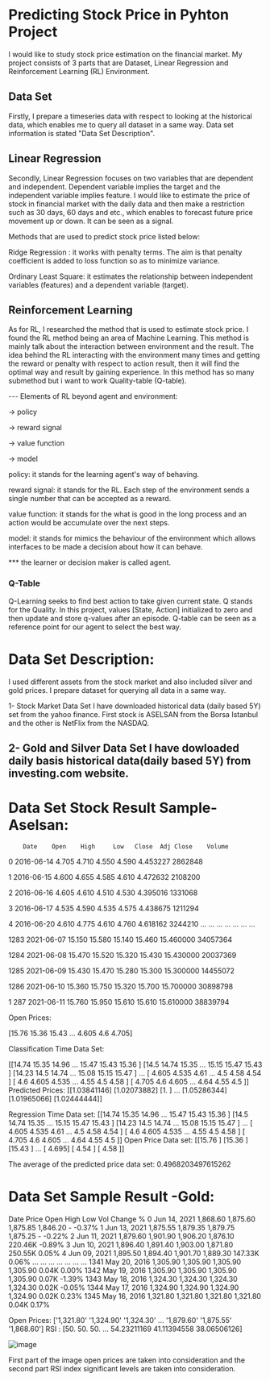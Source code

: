 # Predicting Stock Price in Pyhton Project

I would like to study stock price estimation on the financial market. My project consists of 3 parts that are Dataset, Linear Regression and Reinforcement Learning (RL) Environment.
## Data Set
Firstly, I prepare a timeseries data with respect to looking at the historical data, which enables me to query all dataset in a same way. Data set information is stated "Data Set Description". 

## Linear Regression 
Secondly, Linear Regression focuses on two variables that are dependent and independent. Dependent variable implies the target and the independent variable implies feature. I would like to estimate the price of stock in financial market with the daily data and then make a restriction such as 30 days, 60 days and etc., which enables to forecast future price movement up or down. It can be seen as a signal. 

Methods that are used to predict stock price listed below:

 Ridge Regression : it works with penalty terms. The aim is that penalty coefficient is added to loss function so as to minimize variance.
  
 Ordinary Least Square: it estimates the relationship between independent variables (features) and a dependent variable (target).

 ## Reinforcement Learning
 
As for RL, I researched the method that is used to estimate stock price. I found  the RL  method being an area of Machine Learning. This method is mainly talk about the interaction between environment and the result. The idea behind the RL interacting with the environment many times and getting the reward or penalty with respect to action result, then it will find the optimal way and result by gaining experience. In this method has so many submethod but i want to work Quality-table (Q-table).

--- Elements of RL beyond agent and environment:
  
   -> policy
   
   -> reward signal
   
   -> value function
   
   -> model
  
  
  policy: it stands for the learning agent's way of behaving.
  
  reward signal: it stands for the RL. Each step of the environment sends a single number that can be accepted as a reward.
  
  value function: it stands for the what is good in the long process and an action would be accumulate over the next steps.
  
  model: it stands for mimics the behaviour of the environment which allows interfaces to be made a decision about how it can behave.
  
  *** the learner or decision maker is called agent. 
  ### Q-Table  
  Q-Learning seeks to find best action to take given current state. Q stands for the Quality.
  In this project, values [State, Action] initialized to zero and then update and store q-values after an episode. 
  Q-table can be seen as a reference point for our agent to select the best way. 
  

 
 
 

# Data Set Description:

I used different assets from the stock market and also included silver and gold prices. I prepare dataset for querying all data in a same way.

1- Stock Market Data Set 
I have downloaded historical data (daily based 5Y) set from the yahoo finance. First stock is ASELSAN from the Borsa Istanbul and the other is NetFlix from the NASDAQ.

2- Gold and Silver Data Set
I have dowloaded daily basis historical data(daily based 5Y) from investing.com website. 
-------------------

 # Data Set Stock Result Sample- Aselsan: 
 
        Date    Open    High     Low   Close  Adj Close    Volume
        
   0     2016-06-14   4.705   4.710   4.550   4.590   4.453227   2862848
 
 1     2016-06-15   4.600   4.655   4.585   4.610   4.472632   2108200
 
 2     2016-06-16   4.605   4.610   4.510   4.530   4.395016   1331068
 
 3     2016-06-17   4.535   4.590   4.535   4.575   4.438675   1211294
 
 4     2016-06-20   4.610   4.775   4.610   4.760   4.618162   3244210
         ...     ...     ...     ...     ...        ...       ...
         
 1283  2021-06-07  15.150  15.580  15.140  15.460  15.460000  34057364

 1284  2021-06-08  15.470  15.520  15.320  15.430  15.430000  20037369
 
 1285  2021-06-09  15.430  15.470  15.280  15.300  15.300000  14455072
 
 1286  2021-06-10  15.360  15.750  15.320  15.700  15.700000  30898798
 
1 287  2021-06-11  15.760  15.950  15.610  15.610  15.610000  38839794

 Open Prices: 

[15.76  15.36  15.43  ...  4.605  4.6    4.705]

 Classification Time Data Set: 

[[14.74  15.35  14.96  ... 15.47  15.43  15.36 ]
 [14.5   14.74  15.35  ... 15.15  15.47  15.43 ]
 [14.23  14.5   14.74  ... 15.08  15.15  15.47 ]
 ...
 [ 4.605  4.535  4.61  ...  4.5    4.58   4.54 ]
 [ 4.6    4.605  4.535 ...  4.55   4.5    4.58 ]
 [ 4.705  4.6    4.605 ...  4.64   4.55   4.5  ]] 
 Predicted Prices: 
 [[1.03841146]
 [1.02073882]
 [1.        ]
 ...
 [1.05286344]
 [1.01965066]
 [1.02444444]]
 
 Regression Time Data set: 
 [[14.74  15.35  14.96  ... 15.47  15.43  15.36 ]
 [14.5   14.74  15.35  ... 15.15  15.47  15.43 ]
 [14.23  14.5   14.74  ... 15.08  15.15  15.47 ]
 ...
 [ 4.605  4.535  4.61  ...  4.5    4.58   4.54 ]
 [ 4.6    4.605  4.535 ...  4.55   4.5    4.58 ]
 [ 4.705  4.6    4.605 ...  4.64   4.55   4.5  ]] 
 Open Price Data set: 
 [[15.76 ]
 [15.36 ]
 [15.43 ]
 ...
 [ 4.695]
 [ 4.54 ]
 [ 4.58 ]]

 The average of the predicted price data set:  0.4968203497615262
 
 # Data Set Sample Result -Gold:
 
  Date     Price      Open      High       Low      Vol Change %
0     Jun 14, 2021  1,868.60  1,875.60  1,875.85  1,846.20        -   -0.37%
1     Jun 13, 2021  1,875.55  1,879.35  1,879.75  1,875.25        -   -0.22%
2     Jun 11, 2021  1,879.60  1,901.90  1,906.20  1,876.10  220.46K   -0.89%
3     Jun 10, 2021  1,896.40  1,891.40  1,903.00  1,871.80  250.55K    0.05%
4     Jun 09, 2021  1,895.50  1,894.40  1,901.70  1,889.30  147.33K    0.06%
           ...       ...       ...       ...       ...      ...      ...
1341  May 20, 2016  1,305.90  1,305.90  1,305.90  1,305.90    0.04K    0.00%
1342  May 19, 2016  1,305.90  1,305.90  1,305.90  1,305.90    0.07K   -1.39%
1343  May 18, 2016  1,324.30  1,324.30  1,324.30  1,324.30    0.02K   -0.05%
1344  May 17, 2016  1,324.90  1,324.90  1,324.90  1,324.90    0.02K    0.23%
1345  May 16, 2016  1,321.80  1,321.80  1,321.80  1,321.80    0.04K    0.17%

 Open Prices: 
 ['1,321.80' '1,324.90' '1,324.30' ... '1,879.60' '1,875.55' '1,868.60']
RSI : [50.         50.         50.         ... 54.23211169 41.11394558   38.06506126]

![image](https://user-images.githubusercontent.com/78654515/124862601-5e12c200-dfbe-11eb-8e9c-27b1009c44d1.png)

First part of the image open prices are taken into consideration and the second part RSI index significant levels are taken into consideration.
